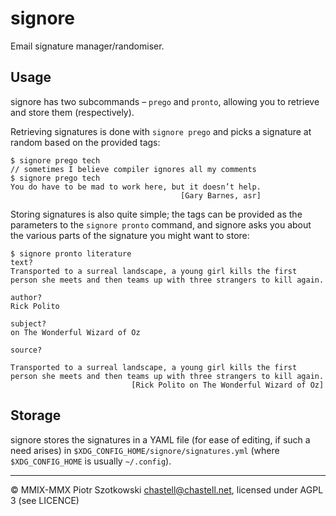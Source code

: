 signore
=======

Email signature manager/randomiser.

Usage
-----

signore has two subcommands – `prego` and `pronto`, allowing you to retrieve and store them (respectively).

Retrieving signatures is done with `signore prego` and picks a signature at random based on the provided tags:

    $ signore prego tech
    // sometimes I believe compiler ignores all my comments
    $ signore prego tech
    You do have to be mad to work here, but it doesn’t help.
                                          [Gary Barnes, asr]

Storing signatures is also quite simple; the tags can be provided as the parameters to the `signore pronto` command, and signore asks you about the various parts of the signature you might want to store:

    $ signore pronto literature
    text?
    Transported to a surreal landscape, a young girl kills the first person she meets and then teams up with three strangers to kill again.
    
    author?
    Rick Polito
    
    subject?
    on The Wonderful Wizard of Oz
    
    source?
    
    Transported to a surreal landscape, a young girl kills the first
    person she meets and then teams up with three strangers to kill again.
                               [Rick Polito on The Wonderful Wizard of Oz]

Storage
-------

signore stores the signatures in a YAML file (for ease of editing, if such a need arises) in `$XDG_CONFIG_HOME/signore/signatures.yml` (where `$XDG_CONFIG_HOME` is usually `~/.config`).

---

© MMIX-MMX Piotr Szotkowski <chastell@chastell.net>, licensed under AGPL 3 (see LICENCE)
